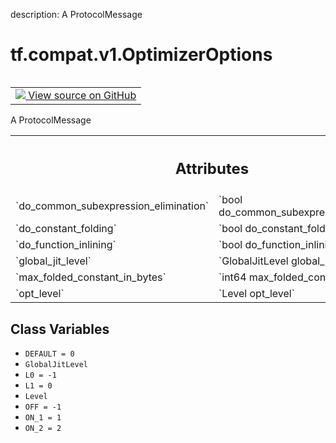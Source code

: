 description: A ProtocolMessage

<div itemscope itemtype="http://developers.google.com/ReferenceObject">
<meta itemprop="name" content="tf.compat.v1.OptimizerOptions" />
<meta itemprop="path" content="Stable" />
<meta itemprop="property" content="DEFAULT"/>
<meta itemprop="property" content="GlobalJitLevel"/>
<meta itemprop="property" content="L0"/>
<meta itemprop="property" content="L1"/>
<meta itemprop="property" content="Level"/>
<meta itemprop="property" content="OFF"/>
<meta itemprop="property" content="ON_1"/>
<meta itemprop="property" content="ON_2"/>
</div>

# tf.compat.v1.OptimizerOptions

<!-- Insert buttons and diff -->

<table class="tfo-notebook-buttons tfo-api nocontent" align="left">
<td>
  <a target="_blank" href="https://github.com/tensorflow/tensorflow/blob/r2.2/tensorflow/core/protobuf/config.proto">
    <img src="https://www.tensorflow.org/images/GitHub-Mark-32px.png" />
    View source on GitHub
  </a>
</td>
</table>



A ProtocolMessage

<!-- Placeholder for "Used in" -->




<!-- Tabular view -->
 <table class="responsive fixed orange">
<colgroup><col width="214px"><col></colgroup>
<tr><th colspan="2"><h2 class="add-link">Attributes</h2></th></tr>

<tr>
<td>
`do_common_subexpression_elimination`
</td>
<td>
`bool do_common_subexpression_elimination`
</td>
</tr><tr>
<td>
`do_constant_folding`
</td>
<td>
`bool do_constant_folding`
</td>
</tr><tr>
<td>
`do_function_inlining`
</td>
<td>
`bool do_function_inlining`
</td>
</tr><tr>
<td>
`global_jit_level`
</td>
<td>
`GlobalJitLevel global_jit_level`
</td>
</tr><tr>
<td>
`max_folded_constant_in_bytes`
</td>
<td>
`int64 max_folded_constant_in_bytes`
</td>
</tr><tr>
<td>
`opt_level`
</td>
<td>
`Level opt_level`
</td>
</tr>
</table>



## Class Variables

* `DEFAULT = 0` <a id="DEFAULT"></a>
* `GlobalJitLevel` <a id="GlobalJitLevel"></a>
* `L0 = -1` <a id="L0"></a>
* `L1 = 0` <a id="L1"></a>
* `Level` <a id="Level"></a>
* `OFF = -1` <a id="OFF"></a>
* `ON_1 = 1` <a id="ON_1"></a>
* `ON_2 = 2` <a id="ON_2"></a>
